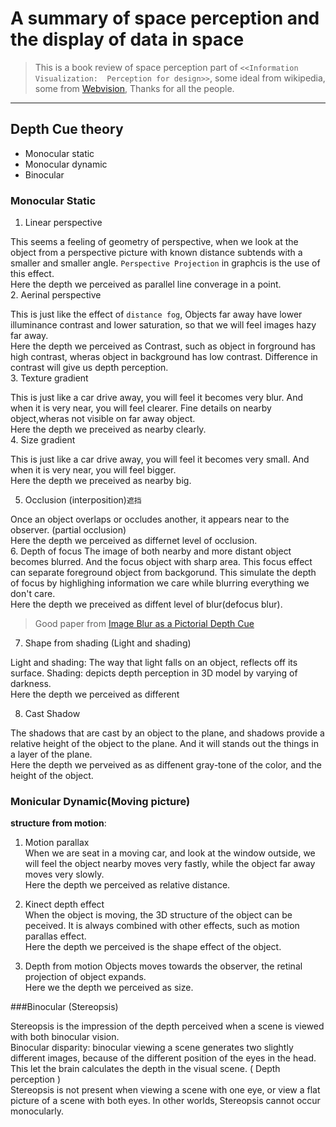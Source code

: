 # A summary of space perception and the display of data in space   

>   This is a book review of  space perception part of `<<Information Visualization:  Perception for design>>`, some ideal from wikipedia, some from [Webvision](http://webvision.med.utah.edu/book/part-viii-gabac-receptors/perception-of-depth/), Thanks for all the people.    

------
##   Depth Cue theory  

*   Monocular static
*   Monocular dynamic
*   Binocular

###   Monocular Static

1.   Linear perspective

  This seems a feeling of geometry of perspective, when we look at the object from a perspective picture with known distance subtends with a smaller and smaller angle. `Perspective Projection` in graphcis is the use of this effect.    
  Here the depth we perceived as  parallel line converage in a point.   
2.   Aerinal perspective 

  This is just like the effect of `distance fog`, Objects far away have lower illuminance contrast and lower saturation, so that we will feel images hazy far away.         
  Here the depth we perceived as Contrast, such as object in forground has high contrast, wheras object in background has low contrast. Difference in contrast will give us depth perception.        
3.   Texture gradient

   This is just like a car drive away, you will feel it becomes very blur. And when it is very near, you will feel clearer.  Fine details on nearby object,wheras not visible on far away object.   
   Here the depth we preceived as nearby clearly.    
4.   Size gradient

   This is just like a car drive away, you will feel it becomes very small. And when it is very near, you will feel bigger.    
   Here the depth we preceived as nearby big.

5.   Occlusion (interposition)`遮挡`  
  
   Once an object overlaps or occludes another, it appears near to the observer. (partial occlusion)     
   Here the depth we perceived as differnet level of occlusion.    
6.   Depth of focus
   The image of both nearby and more distant object becomes blurred. And the focus object with sharp area. This focus effect can separate foreground object from backgorund. This simulate the depth of focus by highlighing information we care while blurring everything we don't care.    
   Here  the depth we preceived as diffent level of blur(defocus blur).
   >Good paper from [Image Blur as a Pictorial Depth Cue](http://rspb.royalsocietypublishing.org/content/263/1367/169.full.pdf)    
7.   Shape from shading (Light and shading)   

   Light and shading: The way that light falls on an object, reflects off its surface.
   Shading: depicts depth perception in 3D model by varying of darkness.    
Here the depth we perceived as different

8. Cast Shadow

  The shadows that are cast by an object to the plane, and shadows provide a relative height of the object to the plane. And it will stands out the things in a layer of the plane.    
Here the depth we perveived as as diffenent gray-tone of the color, and the height of the object.    

### Monicular Dynamic(Moving picture)

__structure from motion__:       

   1. Motion parallax        
When we are seat in a moving car, and look at the window outside, we will feel the object nearby moves very fastly, while the object far away moves very slowly.    
Here the depth we perceived as relative distance.        
 
   2. Kinect depth effect    
When the object is moving, the 3D structure of the object can be peceived. It is always combined with other effects, such as motion parallas effect.    
Here the depth we perceived is the shape effect of the object.   
   3. Depth from motion
Objects moves towards the observer, the retinal projection of object expands.   
Here we the depth we perceived as size.

###Binocular (Stereopsis)    

Stereopsis is the impression of the depth perceived when a scene is viewed with both binocular vision.    
Binocular disparity: binocular viewing a scene generates two slightly different images, because of the different position of the eyes in the head. This let the brain calculates the depth in the visual scene.  ( Depth perception )   
Stereopsis is not present when viewing a scene with one eye, or view a flat picture of a scene with both eyes. In other worlds, Stereopsis cannot occur monocularly.    
